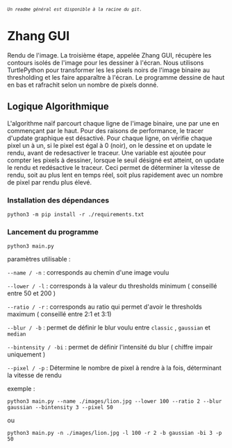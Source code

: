 <sub>*`Un readme général est disponible à la racine du git.`*</sub>

# Zhang GUI

Rendu de l'image. La troisième étape, appelée Zhang GUI, récupère les contours isolés de l'image pour les dessiner à l'écran. Nous utilisons TurtlePython pour transformer les les pixels noirs de l'image binaire au thresholding et les faire apparaître à l'écran. Le programme dessine de haut en bas et rafrachit selon un nombre de pixels donné.


## Logique Algorithmique

L'algorithme naïf parcourt chaque ligne de l'image binaire, une par une en commençant par le haut.
Pour des raisons de performance, le tracer d'update graphique est désactivé.
Pour chaque ligne, on vérifie chaque pixel un à un, si le pixel est égal à 0 (noir), on le dessine et on update le rendu, avant de redesactiver le traceur.
Une variable est ajoutée pour compter les pixels à dessiner, lorsque le seuil désigné est atteint, on update le rendu et redésactive le traceur. Ceci permet de déterminer la vitesse de rendu, soit au plus lent en temps réel, soit plus rapidement avec un nombre de pixel par rendu plus élevé.

### Installation des dépendances

`python3 -m pip install -r ./requirements.txt`

### Lancement du programme

`python3 main.py`

paramètres utilisable :

`--name / -n` : corresponds au chemin d'une image voulu

`--lower / -l` : corresponds à la valeur du thresholds minimum ( conseillé entre 50 et 200 )

`--ratio / -r`   : corresponds au ratio qui permet d'avoir le thresholds maximum ( conseillé entre 2:1 et 3:1)

`--blur / -b` : permet de définir le blur voulu entre `classic` , `gaussian` et `median`

`--bintensity / -bi` : permet de définir l'intensité du blur ( chiffre impair uniquement )

`--pixel / -p` : Détermine le nombre de pixel à rendre à la fois, déterminant la vitesse de rendu

exemple :

`python3 main.py --name ./images/lion.jpg --lower 100 --ratio 2 --blur gaussian --bintensity 3 --pixel 50`

ou

`python3 main.py -n ./images/lion.jpg -l 100 -r 2 -b gaussian -bi 3 -p 50`
